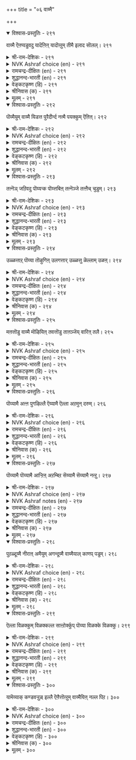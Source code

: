 +++
title = "०६ वाय्मै"

+++


<details open><summary>विश्वास-प्रस्तुतिः - २९१</summary>

वाय्मै ऎऩप्पडुवदु यादॆऩिऩ् यादॊऩ्ऱुम्
तीमै इलाद सॊलल्। २९१
</details>

<details><summary>श्री-राम-देशिकः - २९१</summary>

वचनेन प्रयुक्तेन कस्यचित् मात्रयाऽपि चेत् ।  
दुःखानुत्पादनं लोके सत्यलक्षणमुच्यते ॥ २९१॥
</details>

<details><summary>NVK Ashraf choice (en) - २९१</summary>

०२९१
What is truthfulness? It is nothing but utterance
Wholly devoid of ill.
(V.V.S. Aiyar), (P.S. Sundaram)
</details>

<details><summary>रामचन्द्र-दीक्षितः (en) - २९१</summary>

291\. 'vāymai eṉappaṭuvatu yātu?' eṉiṉ, yātu oṉṟum  
tīmai ilāta colal.

291\. What is truth but unsullied utterance?  
</details>

<details><summary>शुद्धानन्द-भारती (en) - २९१</summary>

1\. வாய்மை எனப்படுவது யாதெனின் யாதொன்றும்  
தீமை இலாத சொலல்  
If "What is truth"? the question be,  
It is to speak out evil-free.        291  
</details>

<details><summary>वेङ्कटकृष्ण (हि) - २९१</summary>

291
परिभाषा है सत्य की, वचन विनिर्गत हानि ।  
सत्य-कथन से अल्प भी न हो किसी को ग्लानि ॥
</details>

<details><summary>श्रीनिवास (क) - २९१</summary>

291. यावॊन्दू कॆडुकिल्लद सॊल्लुगळन्नु आडुवुदे निज ऎनिसिकॊळ्ळुत्तदॆ.

</details>

<details><summary>मूलम् - २९१</summary>

वाय्मै ऎऩप्पडुवदु यादॆऩिऩ् यादॊऩ्ऱुम्
तीमै इलाद सॊलल्। २९१
</details>

<details open><summary>विश्वास-प्रस्तुतिः - २९२</summary>

पॊय्मैयुम् वाय्मै यिडत्त पुरैदीर्न्द
नऩ्मै पयक्कुम् ऎऩिऩ्। २९२
</details>

<details><summary>श्री-राम-देशिकः - २९२</summary>

असत्य वचनं चापि यदि स्यात् प्राणिनामिह ।  
अनिन्दितोपकाराय तत् सत्यवचनं मतम् ॥ २९२॥
</details>

<details><summary>NVK Ashraf choice (en) - २९२</summary>

०२९२
Even a lie would take the place of truth,
If it brings blameless benefit.
(N.V.K. Ashraf), (V. Ramasamy)
</details>

<details><summary>रामचन्द्र-दीक्षितः (en) - २९२</summary>

292\. poymmaiyum vāymai iṭatta-purai tīrnta  
naṉmai payakkum eṉiṉ.

292\. Even untruth has the stamp of truth, if it is free from harm.  
</details>

<details><summary>शुद्धानन्द-भारती (en) - २९२</summary>

2\. பொய்ம்மையும் வாய்மை யிடத்த புரைதீர்ந்த  
நன்மை பயக்கும் எனின்.  
E'en falsehood may for truth suffice,  
When good it brings removing vice.        292  
</details>

<details><summary>वेङ्कटकृष्ण (हि) - २९२</summary>

292
मिथ्या-भाषण यदि करे, दोषरहित कल्याण ।  
तो यह मिथ्या-कथन भी, मानो सत्य समान ॥
</details>

<details><summary>श्रीनिवास (क) - २९२</summary>

292. दोषविल्लद ऒळ्ळॆयतनवु, ऒन्दु सुळ्ळीनिन्द फलिसुवुदादरॆ, आडिद सुळ्ळू निजद सालिगे सेरुत्तदॆ.

</details>

<details><summary>मूलम् - २९२</summary>

पॊय्मैयुम् वाय्मै यिडत्त पुरैदीर्न्द
नऩ्मै पयक्कुम् ऎऩिऩ्। २९२
</details>

<details open><summary>विश्वास-प्रस्तुतिः - २९३</summary>

तऩ्नॆञ् जऱिवदु पॊय्यऱ्क पॊय्त्तबिऩ्
तऩ्नॆञ्जे तऩ्ऩैच् चुडुम्। २९३
</details>

<details><summary>श्री-राम-देशिकः - २९३</summary>

असत्यमिति मत्वापि कथयन्ननृतं वचः ।  
पश्चात्तप्तमना भूत्वा ततो दुःखं स विन्दति ॥ २९३॥
</details>

<details><summary>NVK Ashraf choice (en) - २९३</summary>

०२९३
Lie not against your conscience,
Lest your own conscience burn you. *
(P.S. Sundaram)
</details>

<details><summary>रामचन्द्र-दीक्षितः (en) - २९३</summary>

293\. taṉ neñcu aṟivatu poyyaṟka; poyttapiṉ,  
taṉ neñcē taṉṉaic cuṭum.

293\. Let none utter a falsehood against his conscience lest it should torment him.  
</details>

<details><summary>शुद्धानन्द-भारती (en) - २९३</summary>

3\. தன்னெஞ் சறிவது பொய்யற்க பொய்த்தபின்  
தன்னெஞ்சே தன்னைச் சுடும்.  
Let not a man knowingly lie;  
Conscience will scorch and make him sigh.        293  
</details>

<details><summary>वेङ्कटकृष्ण (हि) - २९३</summary>

293
निज मन समझे जब स्वयं, झूठ न बोलें आप ।  
बोलें तो फिर आप को, निज मन दे संताप ॥
</details>

<details><summary>श्रीनिवास (क) - २९३</summary>

293. तन्न मनस्सु अरित विषयगळल्लि ऒब्बनु सुळ्ळाडबारदु; हागॆ सुळ्ळाडिदरॆ अवन मनस्से साक्षियागि निन्तु अवनन्नु
सुडुत्तदॆ.

</details>

<details><summary>मूलम् - २९३</summary>

तऩ्नॆञ् जऱिवदु पॊय्यऱ्क पॊय्त्तबिऩ्
तऩ्नॆञ्जे तऩ्ऩैच् चुडुम्। २९३
</details>

<details open><summary>विश्वास-प्रस्तुतिः - २९४</summary>

उळ्ळत्ताऱ् पॊय्या तॊऴुगिऩ् उलगत्तार्
उळ्ळत्तु ळॆल्लाम् उळऩ्। २९४
</details>

<details><summary>श्री-राम-देशिकः - २९४</summary>

सत्यमार्गेण गच्छन्तं तथा हृदयपूर्वकम् ।  
कृत्वा मनसि सर्वेऽपि प्रशंसन्ति नरोत्तमाः ॥ २९४॥
</details>

<details><summary>NVK Ashraf choice (en) - २९४</summary>

०२९४
He who lives truly in his own heart,
Truly lives in the hearts of all people.
(Satguru Subramuniyaswami)
</details>

<details><summary>रामचन्द्र-दीक्षितः (en) - २९४</summary>

294\. uḷḷattāl poyyātu oḻukiṉ, ulakattār  
uḷḷattuḷ ellām uḷaṉ.

294\. One sits high in the hearts of all who is true to oneself.  
</details>

<details><summary>शुद्धानन्द-भारती (en) - २९४</summary>

4\. உள்ளத்தால் பொய்யா தொழுகின் உலகத்தார்  
உள்ளத்து ளெல்லாம் உளன்.  
He lives in loving hearts of all  
Who serves the Truth serene in soul.        294  
</details>

<details><summary>वेङ्कटकृष्ण (हि) - २९४</summary>

294
मन से सत्याचरण का, जो करता अभ्यास ।  
जग के सब के हृदय में, करता है वह वास ॥
</details>

<details><summary>श्रीनिवास (क) - २९४</summary>

294. ऒब्बनु मनस्सिनिन्द सुळ्ळाडदॆ ऒळ्ळॆय रीतियल्लि नडॆदुकॊण्डरॆ, अवनु लोकद जनरॆल्लर मनस्सिनल्लि
नॆलॆयागुवनु.

</details>

<details><summary>मूलम् - २९४</summary>

उळ्ळत्ताऱ् पॊय्या तॊऴुगिऩ् उलगत्तार्
उळ्ळत्तु ळॆल्लाम् उळऩ्। २९४
</details>

<details open><summary>विश्वास-प्रस्तुतिः - २९५</summary>

मऩत्तॊडु वाय्मै मॊऴियिऩ् तवत्तॊडु
ताऩञ्जॆय् वारिऩ् तलै। २९५
</details>

<details><summary>श्री-राम-देशिकः - २९५</summary>

मनोवाक्समभावेन सत्यवादी नरो भुवि ।  
तपोदानगुणाढ्येभ्यो नरेभ्योप्युत्तमः स्मृतः ॥ २९५॥
</details>

<details><summary>NVK Ashraf choice (en) - २९५</summary>

०२९५
Truthfulness in thought and word 
Outweighs penance and charity.
(P.S. Sundaram)
</details>

<details><summary>रामचन्द्र-दीक्षितः (en) - २९५</summary>

295\. maṉattoṭu vāymai moḻiyiṉ, tavattoṭu  
tāṉam ceyvāriṉ talai.

295\. Far greater than a benefactor or an ascetic is one whose words come from the depths of truth.  
</details>

<details><summary>शुद्धानन्द-भारती (en) - २९५</summary>

5\. மனத்தொடு வாய்மை மொழியின் தவத்தொடு  
தானஞ்செய் வாரின் தலை.  
To speak the truth from heart sincere  
Is more than giving and living austere.        295  
</details>

<details><summary>वेङ्कटकृष्ण (हि) - २९५</summary>

295
दान-पुण्य तप-कर्म भी, करते हैं जो लोग ।  
उनसे बढ़ हैं, हृदय से, सच बोलें जो लोग ॥
</details>

<details><summary>श्रीनिवास (क) - २९५</summary>

295. ऒब्बनु मनःपूर्वकवागि निजवाडुवुदादरॆ, अवनु तपस्सु माडि, दानधर्मगळन्नु नडॆसुववरिगिन्त मेलादवनु
ऎनिसिकॊळ्ळुत्तानॆ.

</details>

<details><summary>मूलम् - २९५</summary>

मऩत्तॊडु वाय्मै मॊऴियिऩ् तवत्तॊडु
ताऩञ्जॆय् वारिऩ् तलै। २९५
</details>

<details open><summary>विश्वास-प्रस्तुतिः - २९६</summary>

पॊय्यामै अऩ्ऩ पुगऴिल्लै ऎय्यामै
ऎल्ला अऱमुन् दरुम्। २९६
</details>

<details><summary>श्री-राम-देशिकः - २९६</summary>

न सत्यवचनादन्यद्विद्यते कीर्तिवर्धकम् ।  
कायक्लेशं विना वक्तुस्तत् स्वर्गमपि यच्छति ॥ २९६॥
</details>

<details><summary>NVK Ashraf choice (en) - २९६</summary>

०२९६
Nothing but the fame of truthfulness
Can give all other virtues effortlessly. *
(P.S. Sundaram), (Satguru Subramuniyaswami)
</details>

<details><summary>रामचन्द्र-दीक्षितः (en) - २९६</summary>

296\. poyyāmai aṉṉa pukaḻ illai; eyyāmai,  
ellā aṟamum tarum.

296\. One’s renown is rooted only in truth; it leads one easily to every other virtue.  
</details>

<details><summary>शुद्धानन्द-भारती (en) - २९६</summary>

6\. பொய்யாமை அன்ன புகழில்லை எய்யாமை  
எல்லா அறமும் தரும்.  
Not to lie brings all the praise  
All virtues from Truth arise.        296  
</details>

<details><summary>वेङ्कटकृष्ण (हि) - २९६</summary>

296
मिथ्या-भाषण त्याग सम, रहा न कीर्ति-विकास ।  
उससे सारा धर्म-फल, पाये बिना प्रयास ॥
</details>

<details><summary>श्रीनिवास (क) - २९६</summary>

296. सुळ्ळाडदॆ बाळुवुदक्किन्त मिगिलाद कीर्ति बेरिल्ल; अदु अवनिगॆ अरिविल्लदन्तॆये ऎला धर्मगळ फलवन्नू
नीडुवुदु.

</details>

<details><summary>मूलम् - २९६</summary>

पॊय्यामै अऩ्ऩ पुगऴिल्लै ऎय्यामै
ऎल्ला अऱमुन् दरुम्। २९६
</details>

<details open><summary>विश्वास-प्रस्तुतिः - २९७</summary>

पॊय्यामै पॊय्यामै आऱ्ऱिऩ् अऱम्बिऱ
सॆय्यामै सॆय्यामै नऩ्ऱु। २९७
</details>

<details><summary>श्री-राम-देशिकः - २९७</summary>

अनृतं वाक्य मुत्सृज्य जीवद्भर्भुवि मानवैः ।  
समेषामन्यधर्मणां त्यागोऽपि किल सम्मतः ॥ २९७॥
</details>

<details><summary>NVK Ashraf choice (en) - २९७</summary>

०२९७
If one speaks the truth and only truth,
He need not seek other virtues.
(S.M. Diaz)
</details>

<details><summary>NVK Ashraf notes (en) - २९७</summary>

२९७. A short crisp translation: "To be unfailingly true is to be unfailing in other virtues" - (P.S. Sundaram)
</details>

<details><summary>रामचन्द्र-दीक्षितः (en) - २९७</summary>

297\. poyyāmai poyyāmai āṟṟiṉ, aṟam piṟa  
ceyyāmai ceyyāmai naṉṟu.

297\. Practise truth, you need not practise any other virtue.  
</details>

<details><summary>शुद्धानन्द-भारती (en) - २९७</summary>

7\. பொய்யாமை பொய்யாமை ஆற்றின் அறம்பிற  
செய்யாமை செய்யாமை நன்று.  
Lie not lie not. Naught else you need  
All virtues are in Truth indeed.        297  
</details>

<details><summary>वेङ्कटकृष्ण (हि) - २९७</summary>

297
सत्य-धर्म का आचरण, सत्य-धर्म ही मान ।  
अन्य धर्म सब त्यागना, अच्छा ही है जान ॥
</details>

<details><summary>श्रीनिवास (क) - २९७</summary>

297. सुळ्ळाडदिरुवुदन्नु तप्पदॆ नडॆसिकॊण्डु बन्दल्लि बेरॆ धर्मगळन्नु आचरिसदिद्दरू बाधकविल्ल.

</details>

<details><summary>मूलम् - २९७</summary>

पॊय्यामै पॊय्यामै आऱ्ऱिऩ् अऱम्बिऱ
सॆय्यामै सॆय्यामै नऩ्ऱु। २९७
</details>

<details open><summary>विश्वास-प्रस्तुतिः - २९८</summary>

पुऱळ्दूय्मै नीराऩ् अमैयुम् अगन्दूय्मै
वाय्मैयाल् काणप् पडुम्। २९८
</details>

<details><summary>श्री-राम-देशिकः - २९८</summary>

बाह्यदेहस्य संशुद्धिः सलिले स्नानतो यथा ।  
अन्तर्हृदयसंशुद्धिस्तथा स्यात् सत्यभाषणात् ॥ २९८॥
</details>

<details><summary>NVK Ashraf choice (en) - २९८</summary>

०२९८
Water ensures external purity
And truthfulness shows the internal.
(P.S. Sundaram)
</details>

<details><summary>रामचन्द्र-दीक्षितः (en) - २९८</summary>

298\. puṟam tūymai nīrāl amaiyum;- akam tūymai  
vāymaiyāl kāṇappaṭum.

298\. Water cleanses the body; truth cleanses the soul.  
</details>

<details><summary>शुद्धानन्द-भारती (en) - २९८</summary>

8\. புறந்தூய்மை நீரான் அமையும் அகந்தூய்மை  
வாய்மையால் காணப் படும்.  
Water makes you pure outward  
Truth renders you pure inward.        298  
</details>

<details><summary>वेङ्कटकृष्ण (हि) - २९८</summary>

298
बाह्‍य-शुद्धता देह को, देता ही है तोय ।  
अन्तः करण-विशुद्धता, प्रकट सत्य से जोंय ॥
</details>

<details><summary>श्रीनिवास (क) - २९८</summary>

298. बहिरङ्ग शुद्धि नीरिनिन्द उण्टागुत्तदॆ; अन्तरङ्ग शुद्धि सत्यवन्तिगॆयिन्दुण्टागुवुदु.

</details>

<details><summary>मूलम् - २९८</summary>

पुऱळ्दूय्मै नीराऩ् अमैयुम् अगन्दूय्मै
वाय्मैयाल् काणप् पडुम्। २९८
</details>

<details open><summary>विश्वास-प्रस्तुतिः - २९९</summary>

ऎल्ला विळक्कुम् विळक्कल्ल साऩ्ऱोर्क्कुप्
पॊय्या विळक्के विळक्कु। २९९
</details>

<details><summary>श्री-राम-देशिकः - २९९</summary>

लोकान्धकारं नुदतां दीपानां न हि दीपता ।  
हृत्तमोनाशकं सत्यवचनं दीप उच्यते ॥ २९९॥
</details>

<details><summary>NVK Ashraf choice (en) - २९९</summary>

०२९९
Not all lights cause illumination; For the wise,
Only the light of truth is illuminant.
(N.V.K. Ashraf)
</details>

<details><summary>रामचन्द्र-दीक्षितः (en) - २९९</summary>

299\. ellā viḷakkum viḷakku alla; cāṉṟōrkkup  
poyyā viḷakkē viḷakku.

299\. All lamps are not lamps. To the great the lamp of truth is the lamp.  
</details>

<details><summary>शुद्धानन्द-भारती (en) - २९९</summary>

9\. எல்லா விளக்கும் விளக்கல்ல சான்றோர்க்குப்  
பொய்யா விளக்கே விளக்கு.  
All lights are not lights for the wise;  
Truth light is light bright like sun-light        299  
</details>

<details><summary>वेङ्कटकृष्ण (हि) - २९९</summary>

299
दीपक सब दीपक नहीं, जिनसे हो तम-नाश ।  
सत्य-दीप ही दीप है, पावें साधु प्रकाश ॥
</details>

<details><summary>श्रीनिवास (क) - २९९</summary>

299. हॊरगिन कत्तलॆयन्नु होगलाडिसुव बॆळकु बॆळकल्ल; अरिवुळ्ळ ज्ञानिगळिगॆ सुळ्ळाडदिरुवुदे निजवाद बॆळकु.

</details>

<details><summary>मूलम् - २९९</summary>

ऎल्ला विळक्कुम् विळक्कल्ल साऩ्ऱोर्क्कुप्
पॊय्या विळक्के विळक्कु। २९९
</details>

<details open><summary>विश्वास-प्रस्तुतिः - ३००</summary>

यामॆय्याक् कण्डवऱ्ऱुळ् इल्लै ऎऩैत्तॊऩ्ऱुम्
वाय्मैयिऩ् नल्ल पिऱ। ३००
</details>

<details><summary>श्री-राम-देशिकः - ३००</summary>

सर्व शास्त्रपरामर्शादिदमेकं सुनिश्चितम् ।  
यत् सत्यवचनादन्यो धर्मो नास्ति महीतले ॥ ३००॥
</details>

<details><summary>NVK Ashraf choice (en) - ३००</summary>

०३००
Amidst all that we have seen as real,
There is nothing as good as truthfulness.
(W.H. Drew and J. Lazarus)
</details>

<details><summary>रामचन्द्र-दीक्षितः (en) - ३००</summary>

300\. yām meyyāk kaṇṭavaṟṟuḷ, illai-eṉaittu oṉṟum  
vāymaiyiṉ nalla piṟa.

300\. In all the scriptures we have read, there is no virtue greater than truth.
</details>

<details><summary>शुद्धानन्द-भारती (en) - ३००</summary>

10\. யாமெய்யாக் கண்டவற்றுள் இல்லை எனைத்தொன்றும்  
வாய்மையின் நல்ல பிற.  
Of all the things we here have seen  
Nothing surpasses Truth serene !        300  
</details>

<details><summary>वेङ्कटकृष्ण (हि) - ३००</summary>

300
हमने अनुसन्धान से, जितने पाये तत्व ।  
उनमें कोई सत्य सम, पाता नहीं महत्व ॥
</details>

<details><summary>श्रीनिवास (क) - ३००</summary>

300. (धर्मग्रन्थगळ आधारदिन्द) नावु निजवॆन्दु कण्ड वस्तुगळल्लि सत्यशीलतॆगिन्त मेल्मॆयुळ्ळदु बेरॆ यावुदू इल्ल.
अध्याय 
</details>

<details><summary>मूलम् - ३००</summary>

यामॆय्याक् कण्डवऱ्ऱुळ् इल्लै ऎऩैत्तॊऩ्ऱुम्
वाय्मैयिऩ् नल्ल पिऱ। ३००
</details>


